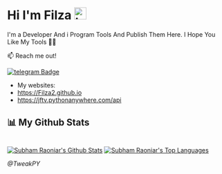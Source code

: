## <h1>Hi I'm Filza  <img src="https://user-images.githubusercontent.com/1303154/88677602-1635ba80-d120-11ea-84d8-d263ba5fc3c0.gif" width="28px" alt="hi"></h1>

I'm a Developer And i Program Tools And Publish Them Here. I Hope You Like My Tools 📲🔭

:mailbox: Reach me out!

[![telegram Badge](https://img.shields.io/badge/-@TweakPY-1ca0f1?style=flat&labelColor=1ca0f1&logo=telegram&logoColor=white)](https://t.me/TweakPY)

<!-- TODO: Add last video link -->

- My websites:
- https://Filza2.github.io
- https://jftv.pythonanywhere.com/api

## 📊 My Github Stats

  <br/>
    <a href="https://github.com/Filza2"><img alt="Subham Raoniar's Github Stats" src="https://github-readme-stats.vercel.app/api?username=Filza2&theme=tokyonight&hide_border=true&bg_color=0D1117" /></a>
  <a href="https://github.com/Filza2"><img alt="Subham Raoniar's Top Languages" src="https://github-readme-stats.vercel.app/api/top-langs/?username=Filza2&theme=react&hide_border=true&bg_color=0D1117" /></a>
  <br/>
  
 <i>@TweakPY</i>
